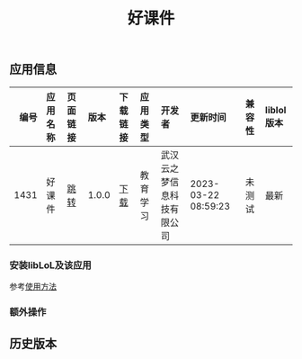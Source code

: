 ﻿---
id: 1431
title: 好课件
toc: true
weight: 1431
---

## 应用信息 
|   编号 | 应用名称   | 页面链接                                        | 版本    | 下载链接                                                                    | 应用类型   | 开发者           | 更新时间                | 兼容性   | liblol版本   |
|-----:|:-------|:--------------------------------------------|:------|:------------------------------------------------------------------------|:-------|:--------------|:--------------------|:------|:-----------|
| 1431 | 好课件    | [跳转](http://app.loongapps.cn/#/detail/1431) | 1.0.0 | [下载](http://113.24.212.22:8090/upload/file/haokj_1.0.0_loongarch64.deb) | 教育学习   | 武汉云之梦信息科技有限公司 | 2023-03-22 08:59:23 | 未测试   | 最新         |
### 安装libLoL及该应用 
参考[使用方法](/docs/usage) 
### 额外操作 


## 历史版本 
 